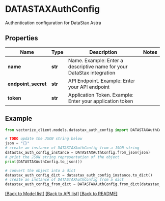 # DATASTAXAuthConfig

Authentication configuration for DataStax Astra

## Properties

Name | Type | Description | Notes
------------ | ------------- | ------------- | -------------
**name** | **str** | Name. Example: Enter a descriptive name for your DataStax integration | 
**endpoint_secret** | **str** | API Endpoint. Example: Enter your API endpoint | 
**token** | **str** | Application Token. Example: Enter your application token | 

## Example

```python
from vectorize_client.models.datastax_auth_config import DATASTAXAuthConfig

# TODO update the JSON string below
json = "{}"
# create an instance of DATASTAXAuthConfig from a JSON string
datastax_auth_config_instance = DATASTAXAuthConfig.from_json(json)
# print the JSON string representation of the object
print(DATASTAXAuthConfig.to_json())

# convert the object into a dict
datastax_auth_config_dict = datastax_auth_config_instance.to_dict()
# create an instance of DATASTAXAuthConfig from a dict
datastax_auth_config_from_dict = DATASTAXAuthConfig.from_dict(datastax_auth_config_dict)
```
[[Back to Model list]](../README.md#documentation-for-models) [[Back to API list]](../README.md#documentation-for-api-endpoints) [[Back to README]](../README.md)


